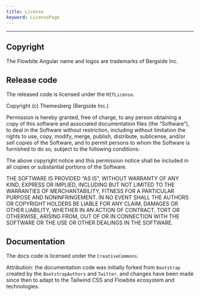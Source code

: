 ```yaml
---
title: License
keyword: LicensePage
---
```


---

## Copyright

The Flowbite Angular name and logos are trademarks of Bergside Inc.

## Release code

The released code is licensed under the `MITLicense`.

Copyright (c) Themesberg (Bergside Inc.)

Permission is hereby granted, free of charge, to any person obtaining a copy of this software and associated documentation files (the “Software”), to deal in the Software without restriction, including without limitation the rights to use, copy, modify, merge, publish, distribute, sublicense, and/or sell copies of the Software, and to permit persons to whom the Software is furnished to do so, subject to the following conditions:

The above copyright notice and this permission notice shall be included in all copies or substantial portions of the Software.

THE SOFTWARE IS PROVIDED “AS IS”, WITHOUT WARRANTY OF ANY KIND, EXPRESS OR IMPLIED, INCLUDING BUT NOT LIMITED TO THE WARRANTIES OF MERCHANTABILITY, FITNESS FOR A PARTICULAR PURPOSE AND NONINFRINGEMENT. IN NO EVENT SHALL THE AUTHORS OR COPYRIGHT HOLDERS BE LIABLE FOR ANY CLAIM, DAMAGES OR OTHER LIABILITY, WHETHER IN AN ACTION OF CONTRACT, TORT OR OTHERWISE, ARISING FROM, OUT OF OR IN CONNECTION WITH THE SOFTWARE OR THE USE OR OTHER DEALINGS IN THE SOFTWARE.

## Documentation

The docs code is licensed under the `CreativeCommons`.

Attribution: the documentation code was initially forked from `Bootstrap` created by the `BootstrapAuthors` and `Twitter`. and changes have been made since then to adapt to the Tailwind CSS and Flowbite ecosystem and technologies.
